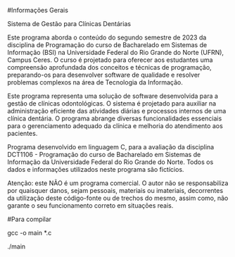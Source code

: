 #Informações Gerais

Sistema de Gestão para Clínicas Dentárias

Este programa aborda o conteúdo do segundo semestre de 2023 da disciplina de Programação do curso de Bacharelado em Sistemas de Informação (BSI) na Universidade Federal do Rio Grande do Norte (UFRN), Campus Ceres. O curso é projetado para oferecer aos estudantes uma compreensão aprofundada dos conceitos e técnicas de programação, preparando-os para desenvolver software de qualidade e resolver problemas complexos na área de Tecnologia da Informação.

Este programa representa uma solução de software desenvolvida  para a gestão de clínicas odontológicas. O sistema é projetado para auxiliar na administração eficiente das atividades diárias e processos internos de uma clínica dentária. O programa abrange diversas funcionalidades essenciais para o gerenciamento adequado da clínica e melhoria do atendimento aos pacientes.

Programa desenvolvido em linguagem C, para a avaliação da disciplina DCT1106 - Programação do curso de Bacharelado em Sistemas de Informação da Universidade Federal do Rio Grande do Norte. Todos os dados e informações utilizados neste programa são fictícios.

Atenção: este NÃO é um programa comercial. O autor não se responsabiliza por quaisquer danos, sejam pessoais, materiais ou imateriais, decorrentes da utilização deste código-fonte ou de trechos do mesmo, assim como, não garante o seu funcionamento correto em situações reais.

#Para compilar


gcc -o main *.c


./main
